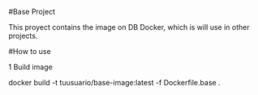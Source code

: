 #Base Project

This proyect contains the image on DB Docker, which is will use in other projects.

#How to use

1 Build image

   docker build -t tuusuario/base-image:latest -f Dockerfile.base .


